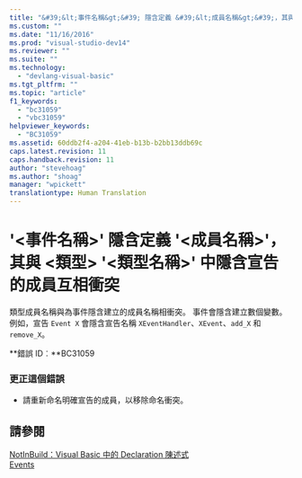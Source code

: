 ```yaml
---
title: "&#39;&lt;事件名稱&gt;&#39; 隱含定義 &#39;&lt;成員名稱&gt;&#39;，其與 &lt;類型&gt; &#39;&lt;類型名稱&gt;&#39; 中隱含宣告的成員互相衝突 | Microsoft Docs"
ms.custom: ""
ms.date: "11/16/2016"
ms.prod: "visual-studio-dev14"
ms.reviewer: ""
ms.suite: ""
ms.technology: 
  - "devlang-visual-basic"
ms.tgt_pltfrm: ""
ms.topic: "article"
f1_keywords: 
  - "bc31059"
  - "vbc31059"
helpviewer_keywords: 
  - "BC31059"
ms.assetid: 60ddb2f4-a204-41eb-b13b-b2bb13ddb69c
caps.latest.revision: 11
caps.handback.revision: 11
author: "stevehoag"
ms.author: "shoag"
manager: "wpickett"
translationtype: Human Translation
---
```

# &#39;&lt;事件名稱&gt;&#39; 隱含定義 &#39;&lt;成員名稱&gt;&#39;，其與 &lt;類型&gt; &#39;&lt;類型名稱&gt;&#39; 中隱含宣告的成員互相衝突
類型成員名稱與為事件隱含建立的成員名稱相衝突。 事件會隱含建立數個變數。 例如，宣告 `Event X` 會隱含宣告名稱 `XEventHandler`、`XEvent`、`add_X` 和 `remove_X`。  
  
 **錯誤 ID︰**BC31059  
  
### 更正這個錯誤  
  
-   請重新命名明確宣告的成員，以移除命名衝突。  
  
## 請參閱  
 [NotInBuild：Visual Basic 中的 Declaration 陳述式](http://msdn.microsoft.com/zh-tw/81f3c398-f45c-4d95-80bf-aa39d1a0fb30)   
 [Events](../../visual-basic/programming-guide/language-features/events/events.md)